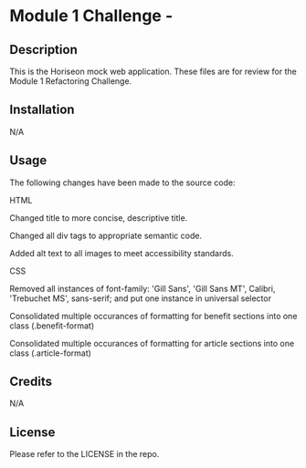 # Module 1 Challenge - 


## Description

This is the Horiseon mock web application. These files are for review for the Module 1 Refactoring Challenge.

## Installation

N/A

## Usage

The following changes have been made to the source code:

HTML

Changed title to more concise, descriptive title.

Changed all div tags to appropriate semantic code.

Added alt text to all images to meet accessibility standards.


CSS

Removed all instances of font-family: 'Gill Sans', 'Gill Sans MT', Calibri, 'Trebuchet MS', sans-serif; and put one instance in universal selector

Consolidated multiple occurances of formatting for benefit sections into one class (.benefit-format)

Consolidated multiple occurances of formatting for article sections into one class (.article-format)

## Credits

N/A

## License

Please refer to the LICENSE in the repo.